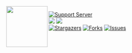 <img src="https://images-ext-2.discordapp.net/external/IqQdeanAqVy6kN1IPvs0CNXgHQU3vz5379bixm4oeG8/%3Fsize%3D4096/https/cdn.discordapp.com/avatars/408785106942164992/6604e05f480223c8413e1bc2c8ce1716.png?format=webp&quality=lossless&width=390&height=390" lt="discord-owo-selfbot's Avatar" align="left" height="110">

[![Support Server](https://img.shields.io/badge/Support_Server-000?style=for-the-badge&logo=&color=informational)](https://discord.gg/xu5T6zfCRu)<br>
<a href="https://github.com/realphandat/discord-owo-selfbot"><img src="https://img.shields.io/github/last-commit/realphandat/discord-owo-selfbot" /></a>
<a href="https://github.com/realphandat/discord-owo-selfbot"><img src="https://hits.sh/github.com/realphandat/discord-owo-selfbot.svg?view=today-total&label=Repo%20Today/Total%20Views&color=770ca1&labelColor=007ec6"/></a><br>
[![Stargazers](https://img.shields.io/github/stars/realphandat/discord-owo-selfbot?style=for-the-badge&logo=&color=blue)](https://github.com/realphandat/discord-owo-selfbot/stargazers)
[![Forks](https://img.shields.io/github/forks/realphandat/discord-owo-selfbot?style=for-the-badge&logo=&color=blue)](https://github.com/realphandat/discord-owo-selfbot/network/members)
[![Issues](https://img.shields.io/github/issues/realphandat/discord-owo-selfbot?style=for-the-badge&logo=&color=informational)](https://github.com/realphandat/discord-owo-selfbot/issues)
